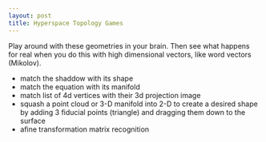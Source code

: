```yaml
---
layout: post
title: Hyperspace Topology Games
---
```


Play around with these geometries in your brain.
Then see what happens for real when you do this with high dimensional vectors, like word vectors (Mikolov).

* match the shaddow with its shape
* match the equation with its manifold
* match list of 4d vertices with their 3d projection image
* squash a point cloud or 3-D manifold into 2-D to create a desired shape by adding 3 fiducial points (triangle) and dragging them down to the surface
* afine transformation matrix recognition
